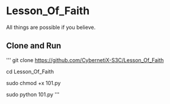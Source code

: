 # Lesson_Of_Faith
All things are possible if you believe.


## Clone and Run
'''
git clone https://github.com/CybernetiX-S3C/Lesson_Of_Faith

cd Lesson_Of_Faith

sudo chmod +x 101.py

sudo python 101.py
'''
